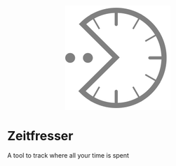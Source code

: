 <p align="center">
    <img src="./assets/Zeitfresser-gray.svg" alt="logo">
</p>

# Zeitfresser 
A tool to track where all your time is spent
